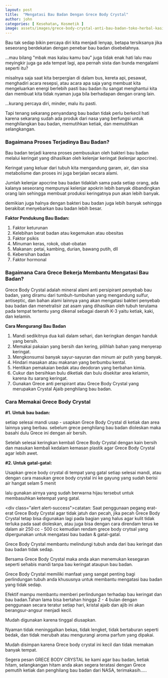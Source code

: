 ```yaml
---
layout: post
title:  "Mengatasi Bau Badan Dengan Grece Body Crystal"
author: john
categories: [ Kesehatan, Kosmetik ]
image: assets/images/grece-body-crystal-anti-bau-badan-toko-herbal-kasimura.jpg
---
```

Bau tak sedap bikin percaya diri kita menjadi lenyap, betapa tersiksanya jika seseorang berdekatan dengan penebar bau badan disebelahnya.

...mau bilang "mbak mas kalau kamu bau" juga tidak enak hati lalu mau meyingkir juga ga ada tempat lagi, apa pernah sista dan bunda mengalami seperti itu?

misalnya saja saat kita berpergian di dalam bus, kereta api, pesawat, menghadiri acara resepsi, atau acara apa saja yang membuat kita mengeluarkan energi berlebih pasti bau badan itu sangat menghantui kita dan membuat kita tidak nyaman juga bila berhadapan dengan orang lain.

...kurang percaya diri, minder, malu itu pasti.

Tapi tenang sekarang penyandang bau badan tidak perlu berkecil hati karena sekarang sudah ada produk dari nasa yang berfungsi untuk menghilangkan bau badan, memutihkan ketiak, dan memutihkan selangkangan.

### Bagaimana Proses Terjadinya Bau Badan?

Bau badan terjadi karena proses pembusukan oleh bakteri bau badan melalui keringat yang dihasilkan oleh kelenjar keringat (kelenjar apocrine).

Keringat yang keluar dari tubuh kita mengandung garam, air, dan sisa metabolisme dan proses ini juga berjalan secara alami.

Jumlah kelenjar apocrine bau badan tidaklah sama pada setiap orang, ada kalanya seseorang mempunyai kelenjar apokrin lebih banyak dibandingkan orang lain sehingga membuat produksi keringatnya pun akan lebih banyak.

demikian juga halnya dengan bakteri bau badan juga lebih banyak sehingga berakibat menyebarkan bau badan lebih besar.

**Faktor Pendukung Bau Badan:**

1. Faktor keturunan
2. Kelebihan berat badan atau kegemukan atau obesitas
3. Faktor psikis
4. Minuman keras, rokok, obat-obatan
5. Makanan: petai, kambing, durian, bawang putih, dll
6. Kebersihan badan
7. Faktor hormonal

### Bagaimana Cara Grece Bekerja Membantu Mengatasi Bau Badan?

Grece Body Crystal adalah mineral alami anti persipirant penyebab bau badan, yang diramu dari tumbuh-tumbuhan yang mengandung sulfur, antiseptic, dan bahan alami lainnya yang akan mengatasi bakteri penyebab bau badan dan menetralisir zat asam yang dihasilkan oleh tubuh terutama pada tempat tertentu yang dikenal sebagai daerah K-3 yaitu ketiak, kaki, dan kelamin.

**Cara Mengurangi Bau Badan**

1. Mandi sedikitnya dua kali dalam sehari, dan keringkan dengan handuk yang bersih.
2. Memakai pakaian yang bersih dan kering, pilihlah bahan yang menyerap keringat.
3. Mengkonsumsi banyak sayur-sayuran dan minum air putih yang banyak.
4. Hindari masakan atau makanan yang berbumbu kental.
5. Hentikan pemakaian bedak atau deodoran yang berbahan kimia.
6. Cukur dan bersihkan bulu diketiak dan bulu disekitar area kelamin, karena itu sarang keringat.
7. Gunakan Grece anti perspirant atau Grece Body Crystal yang merupakan Crystal Ajaib penghilang bau badan.

### Cara Memakai Grece Body Crystal 

**#1. Untuk bau badan:**

setiap selesai mandi usap - usapkan Grece Body Crystal di ketiak dan area lainnya yang berbau. sebelum grece penghilang bau badan dioleskan maka basahi dulu Grece ini dengan air bersih.

Setelah selesai keringkan kembali Grece Body Crystal dengan kain bersih dan masukan kembali kedalam kemasan plastik agar Grece Body Crystal agar lebih awet.

**#2. Untuk gatal-gatal:**

Usapkan grece body crystal di tempat yang gatal setiap selesai mandi, atau dengan cara masukan grece body crystal ini ke gayung yang sudah berisi air hangat selam 5 menit

lalu gunakan airnya yang sudah berwarna hijau tersebut untuk membasuhkan ketempat yang gatal.

<div class="alert alert-success">catatan: Saat penggunaan pegang erat-erat Grece Body Crystal agar tidak jatuh dan pecah, jika pecah Grece Body Crystal tetap bisa digunakan lagi pada bagian yang halus agar kulit tidak terluka pada saat dioleskan, atau juga bisa dengan cara direndam terus ke dalam air 250 cc - 500 cc kemudian rendam grece body crytsal yang dipergunakan untuk mengatasi bau badan & gatal-gatal.</div>

Grece Body Crystal membantu melindungi tubuh anda dari bau keringat dan bau badan tidak sedap.

Bersama Grece Body Crystal maka anda akan menemukan kesegaran seperti sehabis mandi tanpa bau keringat ataupun bau badan.

Grece Body Crystal memiliki manfaat yang sangat penting bagi perlindungan tubuh anda khususnya untuk membantu mengatasi bau badan yang tidak sedap.

Efektif mampu membantu memberi perlindungan terhadap bau keringat dan bau badan.Tahan lama bisa bertahan hingga 2 - 4 bulan dengan penggunaan secara teratur setiap hari, kristal ajaib dan ajib ini akan berangsur-angsur menjadi kecil.

Mudah digunakan karena tinggal diusapkan.

Nyaman tidak meninggalkan bekas, tidak lengket, tidak bertaburan seperti bedak, dan tidak merubah atau mengurangi aroma parfum yang dipakai.

Mudah disimpan karena Grece body crystal ini kecil dan tidak memakan banyak tempat.

Segera pesan GRECE BODY CRYSTAL ke kami agar bau badan, ketiak hitam, selangkangan hitam anda akan segera teratasi dengan Grece pemutih ketiak dan penghilang bau badan dari NASA, terimakasih.....
